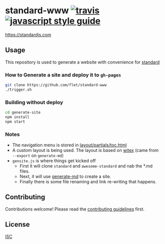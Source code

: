 # standard-www [![travis][travis-image]][travis-url] [![javascript style guide][standard-image]][standard-url]

[travis-image]: https://img.shields.io/travis/standard/standard-www/master.svg
[travis-url]: https://travis-ci.org/standard/standard-www
[standard-image]: https://img.shields.io/badge/code_style-standard-brightgreen.svg
[standard-url]: https://standardjs.com

https://standardjs.com

## Usage

This repository is used to generate a website with convenience for [standard](https://github.com/standard/standard)

### How to Generate a site and deploy it to `gh-pages`
```bash
git clone https://github.com/flet/standard-www
./trigger.sh
```

### Building without deploy
```bash
cd generate-site
npm install
npm start
```

### Notes
- The navigation menu is stored in [layout/partials/toc.html](layout/partials/toc.html)
- A custom layout is being used. The layout is based on [witex](https://github.com/AndrewBelt/WiTeX) (came from `--export` on `generate-md`)
- `gensite.js` is where things get kicked off
  - First it will clone `standard` and `awesome-standard` and nab the *.md files.
  - Next, it will use [generate-md](https://github.com/mixu/markdown-styles) to create a site.
  - Finally there is some file renaming and link re-writing that happens.

## Contributing

Contributions welcome! Please read the [contributing guidelines](CONTRIBUTING.md) first.

## License

[ISC](LICENSE.md)
